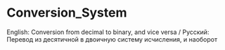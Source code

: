 # Conversion_System
English: Conversion from decimal to binary, and vice versa / Русский: Перевод из десятичной в двоичную систему исчисления, и наоборот
